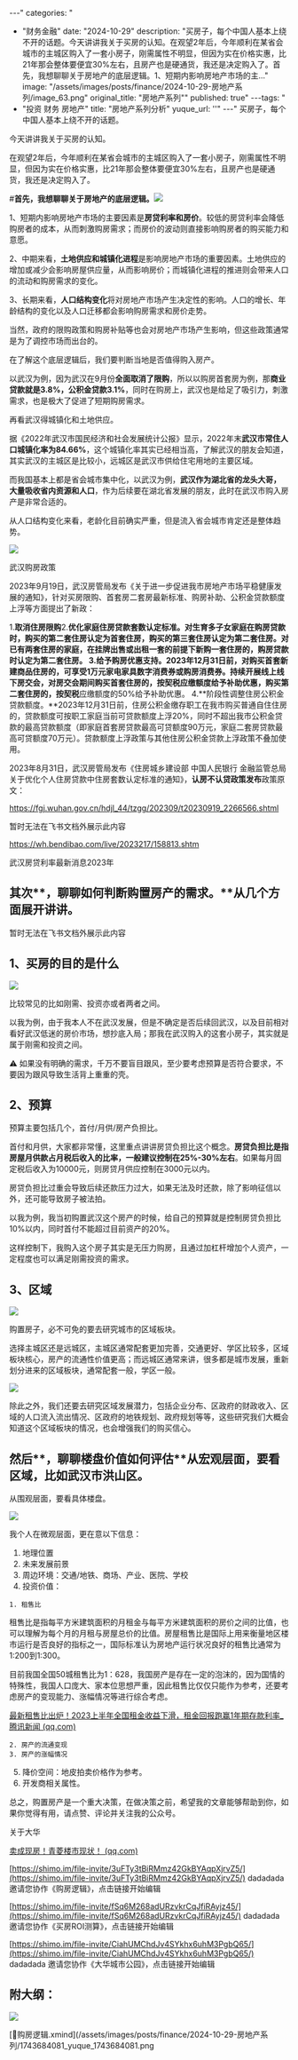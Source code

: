 
---"
categories: "
  - "财务金融"
date: "2024-10-29"
description: "买房子，每个中国人基本上绕不开的话题。今天讲讲我关于买房的认知。在观望2年后，今年顺利在某省会城市的主城区购入了一套小房子，刚需属性不明显，但因为实在价格实惠，比21年那会整体要便宜30%左右，且房产也是硬通货，我还是决定购入了。首先，我想聊聊关于房地产的底层逻辑。1、短期内影响房地产市场的主..."
image: "/assets/images/posts/finance/2024-10-29-房地产系列/image_63.png"
original_title: "房地产系列""
published: true"
---tags: "
  - "投资 财务 房地产"
title: "房地产系列分析"
yuque_url: ''"
---"
买房子，每个中国人基本上绕不开的话题。

今天讲讲我关于买房的认知。

在观望2年后，今年顺利在某省会城市的主城区购入了一套小房子，刚需属性不明显，但因为实在价格实惠，比21年那会整体要便宜30%左右，且房产也是硬通货，我还是决定购入了。

#**首先，我想聊聊关于房地产的底层逻辑。**![](/assets/images/posts/finance/2024-10-29-房地产系列/image_63.png)

1、短期内影响房地产市场的主要因素是**房贷利率和房价**。较低的房贷利率会降低购房者的成本，从而刺激购房需求；而房价的波动则直接影响购房者的购买能力和意愿。

2、中期来看，**土地供应和城镇化进程**是影响房地产市场的重要因素。土地供应的增加或减少会影响房屋供应量，从而影响房价；而城镇化进程的推进则会带来人口的流动和购房需求的变化。

3、长期来看，**人口结构变化**将对房地产市场产生决定性的影响。人口的增长、年龄结构的变化以及人口迁移都会影响购房需求和房价走势。

当然，政府的限购政策和购房补贴等也会对房地产市场产生影响，但这些政策通常是为了调控市场而出台的。

在了解这个底层逻辑后，我们要判断当地是否值得购入房产。

以武汉为例，因为武汉在9月份**全面取消了限购**，所以以购房首套房为例，那**商业贷款就是3.8%，公积金贷款3.1%**，同时在购房上，武汉也是给足了吸引力，刺激需求，也是极大了促进了短期购房需求。

再看武汉得城镇化和土地供应。

据《2022年武汉市国民经济和社会发展统计公报》显示，2022年末**武汉市常住人口城镇化率为84.66%**，这个城镇化率其实已经相当高，了解武汉的朋友会知道，其实武汉的主城区是比较小，远城区是武汉市供给住宅用地的主要区域。

而我国基本上都是省会城市集中化，以武汉为例，**武汉作为湖北省的龙头大哥， 大量吸收省内资源和人口**，作为后续要在湖北省发展的朋友，此时在武汉市购入房产是非常合适的。

从人口结构变化来看，老龄化目前确实严重，但是流入省会城市肯定还是整体趋势。

![](/assets/images/posts/finance/2024-10-29-房地产系列/image_62.png)

武汉购房政策

2023年9月19日，武汉房管局发布《关于进一步促进我市房地产市场平稳健康发展的通知》，针对买房限购、首套房二套房最新标准、购房补助、公积金贷款额度上浮等方面提出了新政：

  1.**取消住房限购**2.**优化家庭住房贷款套数认定标准。**对生育多子女家庭在购房贷款时，购买的第二套住房认定为首套住房，购买的第三套住房认定为第二套住房。对已有两套住房的家庭，在挂牌出售或出租一套的前提下新购一套住房的，购房贷款时认定为第二套住房。
  3.**给予购房优惠支持。**2023年12月31日前，对购买首套新建商品住房的，可享受**1万元家电家具数字消费券或购房消费券**。持续开展线上线下房交会，对房交会期间购买首套住房的，按契税应缴额度给予补助优惠，购买第二套住房的，按**契税**应缴额度的50%给予补助优惠。
  4.**阶段性调整住房公积金贷款额度。**2023年12月31日前，住房公积金缴存职工在我市购买普通自住住房的，贷款额度可按职工家庭当前可贷款额度上浮20%，同时不超出我市公积金贷款的最高贷款额度（即家庭首套房贷款最高可贷额度90万元，家庭二套房贷款最高可贷额度70万元）。贷款额度上浮政策与其他住房公积金贷款上浮政策不叠加使用。

2023年8月31日，武汉房管局发布《住房城乡建设部 中国人民银行 金融监管总局关于优化个人住房贷款中住房套数认定标准的通知》，**认房不认贷政策发布**政策原文：

https://fgj.wuhan.gov.cn/hdjl_44/tzgg/202309/t20230919_2266566.shtml

暂时无法在飞书文档外展示此内容

https://wh.bendibao.com/live/2023217/158813.shtm

武汉房贷利率最新消息2023年

## 其次**，聊聊如何判断购置房产的需求。**从几个方面展开讲讲。

暂时无法在飞书文档外展示此内容

## 1、买房的目的是什么

![](/assets/images/posts/finance/2024-10-29-房地产系列/image_64.png)

比较常见的比如刚需、投资亦或者两者之间。

以我为例，由于我本人不在武汉发展，但是不确定是否后续回武汉，以及目前相对看好武汉低迷的房价市场，想抄底入局；那我在武汉购入的这套小房子，其实就是属于刚需和投资之间。

⚠️ 如果没有明确的需求，千万不要盲目跟风，至少要考虑预算是否符合要求，不要因为跟风导致生活背上重重的壳。

## 2、预算

预算主要包括几个，首付/月供/房产负担比。

首付和月供，大家都非常懂，这里重点讲讲房贷负担比这个概念。**房贷负担比是指房屋月供款占月税后收入的比率，一般建议控制在25%-30%左右**。如果每月固定税后收入为10000元，则房贷月供应控制在3000元以内。

房贷负担比过重会导致后续还款压力过大，如果无法及时还款，除了影响征信以外，还可能导致房子被法拍。

以我为例，我当初购置武汉这个房产的时候，给自己的预算就是控制房贷负担比10%以内，同时首付不能超过目前资产的20%。

这样控制下，我购入这个房子其实是无压力购房，且通过加杠杆增加个人资产，一定程度也可以满足刚需投资的需求。

## 3、区域

![](/assets/images/posts/finance/2024-10-29-房地产系列/image_65.png)

购置房子，必不可免的要去研究城市的区域板块。

选择主城区还是远城区，主城区通常配套更加完善，交通更好、学区比较多，区域板块核心，房产的流通性价值更高；而远城区通常来讲，很多都是城市发展，重新划分进来的区域板块，通常配套一般，学区一般。

![](/assets/images/posts/finance/2024-10-29-房地产系列/image_66.png)

除此之外，我们还要去研究区域发展潜力，包括企业分布、区政府的财政收入、区域的人口流入流出情况、区政府的地铁规划、政府规划等等，这些研究我们大概会知道这个区域板块的情况，也会增强我们的购买信心。

## 然后**，聊聊楼盘价值如何评估**从宏观层面，要看区域，比如武汉市洪山区。

从围观层面，要看具体楼盘。

![](/assets/images/posts/finance/2024-10-29-房地产系列/image_67.png)

我个人在微观层面，更在意以下信息：

  1. 地理位置
  2. 未来发展前景
  3. 周边环境：交通/地铁、商场、产业、医院、学校
  4. 投资价值：

    1. 租售比

租售比是指每平方米建筑面积的月租金与每平方米建筑面积的房价之间的比值，也可以理解为每个月的月租与房屋总价的比值。房屋租售比是国际上用来衡量地区楼市运行是否良好的指标之一，国际标准认为房地产运行状况良好的租售比通常为1:200到1:300。

目前我国全国50城租售比为1：628，我国房产是存在一定的泡沫的，因为国情的特殊性，我国人口庞大、家本位思想严重，因此租售比仅仅只能作为参考，还要考虑房产的变现能力、涨幅情况等进行综合考虑。

[最新租售比出炉！2023上半年全国租金收益下滑，租金回报跑赢1年期存款利率_腾讯新闻 (qq.com)](https://new.qq.com/rain/a/20230714A0785M00)

    2. 房产的流通变现
    3. 房产的涨幅情况

  5. 降价空间：地皮拍卖价格作为参考。
  6. 开发商相关属性。

总之，购置房产是一个重大决策，在做决策之前，希望我的文章能够帮助到你，如果你觉得有用，请点赞、评论并关注我的公众号。

关于大华

[卖成现房！青菱楼市现状！ (qq.com)](https://mp.weixin.qq.com/s/lh05K3u8AQmWaYYqJ9ygZg)

[https://shimo.im/file-invite/3uFTy3tBiRMmz42GkBYAqpXjrvZ5/](https://shimo.im/file-invite/3uFTy3tBiRMmz42GkBYAqpXjrvZ5/) dadadada 邀请您协作《购房逻辑》，点击链接开始编辑

[https://shimo.im/file-invite/fSq6M268adURzvkrCqJfiRAyjz45/](https://shimo.im/file-invite/fSq6M268adURzvkrCqJfiRAyjz45/) dadadada 邀请您协作《买房ROI测算》，点击链接开始编辑

[https://shimo.im/file-invite/CiahUMChdJv4SYkhx6uhM3PgbQ65/](https://shimo.im/file-invite/CiahUMChdJv4SYkhx6uhM3PgbQ65/) dadadada 邀请您协作《大华城市公园》，点击链接开始编辑

## 附大纲：

![](/assets/images/posts/finance/2024-10-29-房地产系列/image_68.jpeg)

[📎购房逻辑.xmind](/assets/images/posts/finance/2024-10-29-房地产系列/1743684081_yuque_1743684081.png

